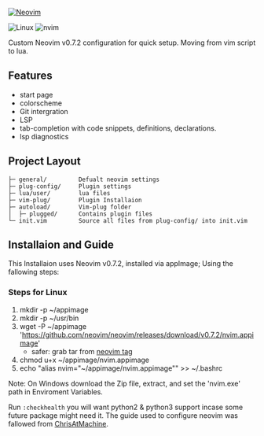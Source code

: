 [![Neovim](https://raw.githubusercontent.com/neovim/neovim.github.io/master/logos/neovim-logo-300x87.png)](https://neovim.io)

![Linux](https://img.shields.io/badge/Linux-Ubuntu-critical)
![nvim](https://img.shields.io/static/v1?label=Neovim&message=v0.7.2&color=darkgreen)

Custom Neovim v0.7.2 configuration for quick setup. Moving from vim script to lua.

Features
--------
- start page
- colorscheme
- Git intergration
- LSP
- tab-completion with code snippets, definitions, declarations.
- lsp diagnostics

Project Layout
--------------

    ├─ general/         Defualt neovim settings
    ├─ plug-config/     Plugin settings
    ├─ lua/user/        lua files
    ├─ vim-plug/        Plugin Installaion
    ├─ autoload/        Vim-plug folder
    │  ├─ plugged/      Contains plugin files
    └─ init.vim         Source all files from plug-config/ into init.vim

Installaion and Guide
---------------------
This Installaion uses Neovim v0.7.2, installed via appImage; Using the fallowing steps:

### Steps for Linux

1. mkdir -p ~/appimage
2. mkdir -p ~/usr/bin
3. wget -P ~/appimage 'https://github.com/neovim/neovim/releases/download/v0.7.2/nvim.appimage'
    - safer: grab tar from [neovim tag](https://github.com/neovim/neovim/releases/tag/v0.7.2)
4. chmod u+x ~/appimage/nvim.appimage
5. echo "alias nvim="~/appimage/nvim.appimage"" >> ~/.bashrc


Note: On Windows download the Zip file, extract, and set the 'nvim.exe' path in Enviroment Variables.

Run `:checkhealth` you will want python2 & python3 support incase some future package might need it.
The guide used to configure neovim was fallowed from [ChrisAtMachine](https://www.youtube.com/c/ChrisAtMachine/videos).
